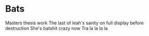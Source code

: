 # Bats
Masters thesis work
The last of leah's sanity on full display before destruction
She's batshit crazy now
Tra la la la la